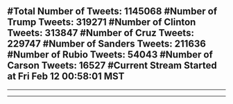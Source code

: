 #Total Number of Tweets: 1145068 
#Number of Trump Tweets: 319271
#Number of Clinton Tweets: 313847
#Number of Cruz Tweets: 229747
#Number of Sanders Tweets: 211636
#Number of Rubio Tweets: 54043
#Number of Carson Tweets: 16527
#Current Stream Started at Fri Feb 12 00:58:01 MST
---
---
---
